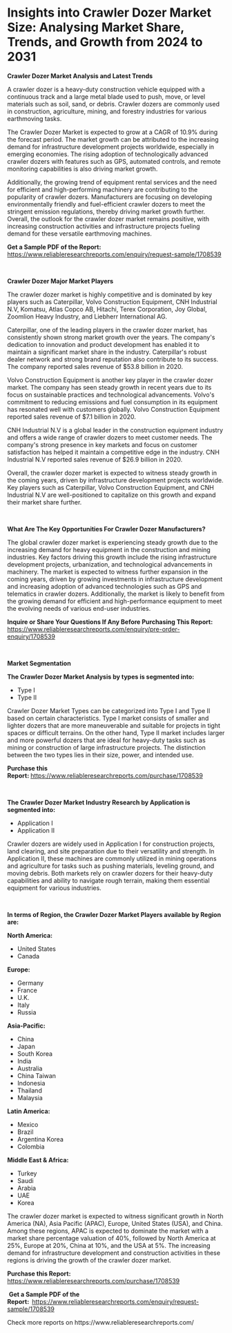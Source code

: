 <p><h1>Insights into Crawler Dozer Market Size: Analysing Market Share, Trends, and Growth from 2024 to 2031</h1></p><p><strong>Crawler Dozer Market Analysis and Latest Trends</strong></p>
<p><p>A crawler dozer is a heavy-duty construction vehicle equipped with a continuous track and a large metal blade used to push, move, or level materials such as soil, sand, or debris. Crawler dozers are commonly used in construction, agriculture, mining, and forestry industries for various earthmoving tasks.</p><p>The Crawler Dozer Market is expected to grow at a CAGR of 10.9% during the forecast period. The market growth can be attributed to the increasing demand for infrastructure development projects worldwide, especially in emerging economies. The rising adoption of technologically advanced crawler dozers with features such as GPS, automated controls, and remote monitoring capabilities is also driving market growth.</p><p>Additionally, the growing trend of equipment rental services and the need for efficient and high-performing machinery are contributing to the popularity of crawler dozers. Manufacturers are focusing on developing environmentally friendly and fuel-efficient crawler dozers to meet the stringent emission regulations, thereby driving market growth further. Overall, the outlook for the crawler dozer market remains positive, with increasing construction activities and infrastructure projects fueling demand for these versatile earthmoving machines.</p></p>
<p><strong>Get a Sample PDF of the Report:&nbsp;</strong> <a href="https://www.reliableresearchreports.com/enquiry/request-sample/1708539">https://www.reliableresearchreports.com/enquiry/request-sample/1708539</a></p>
<p>&nbsp;</p>
<p><strong>Crawler Dozer Major Market Players</strong></p>
<p><p>The crawler dozer market is highly competitive and is dominated by key players such as Caterpillar, Volvo Construction Equipment, CNH Industrial N.V, Komatsu, Atlas Copco AB, Hitachi, Terex Corporation, Joy Global, Zoomlion Heavy Industry, and Liebherr International AG.</p><p>Caterpillar, one of the leading players in the crawler dozer market, has consistently shown strong market growth over the years. The company's dedication to innovation and product development has enabled it to maintain a significant market share in the industry. Caterpillar's robust dealer network and strong brand reputation also contribute to its success. The company reported sales revenue of $53.8 billion in 2020.</p><p>Volvo Construction Equipment is another key player in the crawler dozer market. The company has seen steady growth in recent years due to its focus on sustainable practices and technological advancements. Volvo's commitment to reducing emissions and fuel consumption in its equipment has resonated well with customers globally. Volvo Construction Equipment reported sales revenue of $7.1 billion in 2020.</p><p>CNH Industrial N.V is a global leader in the construction equipment industry and offers a wide range of crawler dozers to meet customer needs. The company's strong presence in key markets and focus on customer satisfaction has helped it maintain a competitive edge in the industry. CNH Industrial N.V reported sales revenue of $26.9 billion in 2020.</p><p>Overall, the crawler dozer market is expected to witness steady growth in the coming years, driven by infrastructure development projects worldwide. Key players such as Caterpillar, Volvo Construction Equipment, and CNH Industrial N.V are well-positioned to capitalize on this growth and expand their market share further.</p></p>
<p>&nbsp;</p>
<p><strong>What Are The Key Opportunities For Crawler Dozer Manufacturers?</strong></p>
<p><p>The global crawler dozer market is experiencing steady growth due to the increasing demand for heavy equipment in the construction and mining industries. Key factors driving this growth include the rising infrastructure development projects, urbanization, and technological advancements in machinery. The market is expected to witness further expansion in the coming years, driven by growing investments in infrastructure development and increasing adoption of advanced technologies such as GPS and telematics in crawler dozers. Additionally, the market is likely to benefit from the growing demand for efficient and high-performance equipment to meet the evolving needs of various end-user industries.</p></p>
<p><strong>Inquire or Share Your Questions If Any Before Purchasing This Report:</strong> <a href="https://www.reliableresearchreports.com/enquiry/pre-order-enquiry/1708539">https://www.reliableresearchreports.com/enquiry/pre-order-enquiry/1708539</a></p>
<p>&nbsp;</p>
<p><strong>Market Segmentation</strong></p>
<p><strong>The Crawler Dozer Market Analysis by types is segmented into:</strong></p>
<p><ul><li>Type I</li><li>Type II</li></ul></p>
<p><p>Crawler Dozer Market Types can be categorized into Type I and Type II based on certain characteristics. Type I market consists of smaller and lighter dozers that are more maneuverable and suitable for projects in tight spaces or difficult terrains. On the other hand, Type II market includes larger and more powerful dozers that are ideal for heavy-duty tasks such as mining or construction of large infrastructure projects. The distinction between the two types lies in their size, power, and intended use.</p></p>
<p><strong>Purchase this Report:&nbsp;</strong><a href="https://www.reliableresearchreports.com/purchase/1708539">https://www.reliableresearchreports.com/purchase/1708539</a></p>
<p>&nbsp;</p>
<p><strong>The Crawler Dozer Market Industry Research by Application is segmented into:</strong></p>
<p><ul><li>Application I</li><li>Application II</li></ul></p>
<p><p>Crawler dozers are widely used in Application I for construction projects, land clearing, and site preparation due to their versatility and strength. In Application II, these machines are commonly utilized in mining operations and agriculture for tasks such as pushing materials, leveling ground, and moving debris. Both markets rely on crawler dozers for their heavy-duty capabilities and ability to navigate rough terrain, making them essential equipment for various industries.</p></p>
<p>&nbsp;</p>
<p><strong>In terms of Region, the Crawler Dozer Market Players available by Region are:</strong></p>
<p>
    <p> <strong> North America: </strong>
        <ul>
            <li>United States</li>
            <li>Canada</li>
        </ul>
        </p> 
    <p> <strong> Europe: </strong>
        <ul>
            <li>Germany</li>
            <li>France</li>
            <li>U.K.</li>
            <li>Italy</li>
            <li>Russia</li>
        </ul>
        </p> 
    <p> <strong> Asia-Pacific: </strong>
        <ul>
            <li>China</li>
            <li>Japan</li>
            <li>South Korea</li>
            <li>India</li>
            <li>Australia</li>
            <li>China Taiwan</li>
            <li>Indonesia</li>
            <li>Thailand</li>
            <li>Malaysia</li>
        </ul>
        </p> 
    <p> <strong> Latin America: </strong>
        <ul>
            <li>Mexico</li>
            <li>Brazil</li>
            <li>Argentina Korea</li>
            <li>Colombia</li>
        </ul>
        </p> 
    <p> <strong> Middle East & Africa: </strong>
        <ul>
            <li>Turkey</li>
            <li>Saudi</li>
            <li>Arabia</li>
            <li>UAE</li>
            <li>Korea</li>
        </ul>
    </p>
    </p>
<p><p>The crawler dozer market is expected to witness significant growth in North America (NA), Asia Pacific (APAC), Europe, United States (USA), and China. Among these regions, APAC is expected to dominate the market with a market share percentage valuation of 40%, followed by North America at 25%, Europe at 20%, China at 10%, and the USA at 5%. The increasing demand for infrastructure development and construction activities in these regions is driving the growth of the crawler dozer market.</p></p>
<p><strong>Purchase this Report: </strong><a href="https://www.reliableresearchreports.com/purchase/1708539">https://www.reliableresearchreports.com/purchase/1708539</a></p>
<p>&nbsp;<strong>Get a Sample PDF of the Report:&nbsp;&nbsp;</strong><a href="https://www.reliableresearchreports.com/enquiry/request-sample/1708539">https://www.reliableresearchreports.com/enquiry/request-sample/1708539</a></p>
<p><strong></strong></p>
<p>Check more reports on https://www.reliableresearchreports.com/</p>
